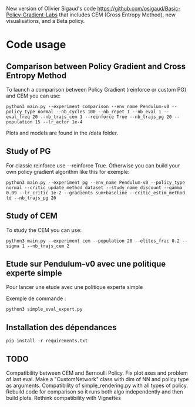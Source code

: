 New version of Olivier Sigaud's code https://github.com/osigaud/Basic-Policy-Gradient-Labs that includes CEM (Cross Entropy Method), new visualisations, and a Beta policy.

# Code usage


## Comparison between Policy Gradient and Cross Entropy Method


To launch a comparison between Policy Gradient (reinforce or custom PG) and CEM you can use:

```
python3 main.py --experiment comparison --env_name Pendulum-v0 --policy_type normal --nb_cycles 100 --nb_repet 1 --nb_eval 1 --eval_freq 20 --nb_trajs_cem 1 --reinforce True --nb_trajs_pg 20 --population 15 --lr_actor 1e-4
```
Plots and models are found in the /data folder.

## Study of PG 

For classic reinforce use --reinforce True. Otherwise you can build your own policy gradient algorithm like this for exemple: 
```
python3 main.py --experiment pg --env_name Pendulum-v0 --policy_type normal --critic_update_method dataset --study_name discount --gamma 0.99 --lr_critic 1e-2 --gradients sum+baseline --critic_estim_method td --nb_trajs_pg 20
```

## Study of CEM

To study the CEM you can use:

```
python3 main.py --experiment cem --population 20 --elites_frac 0.2 --sigma 1 --nb_trajs_cem 2
```

## Etude sur Pendulum-v0 avec une politique experte simple

Pour lancer une etude avec une politique experte simple

Exemple de commande :

```
python3 simple_eval_expert.py
```


## Installation des dépendances

```
pip install -r requirements.txt
```

## TODO

Compatibility between CEM and Bernoulli Policy.
Fix plot axes and problem of last eval.
Make a "CustomNetwork" class with dim of NN and policy type as arguments. 
Compatibility of simple_rendering.py with all types of policy. Rebuild code for comparison so it runs both algo independently and then build plots. Rethink compatibility with Vignettes

